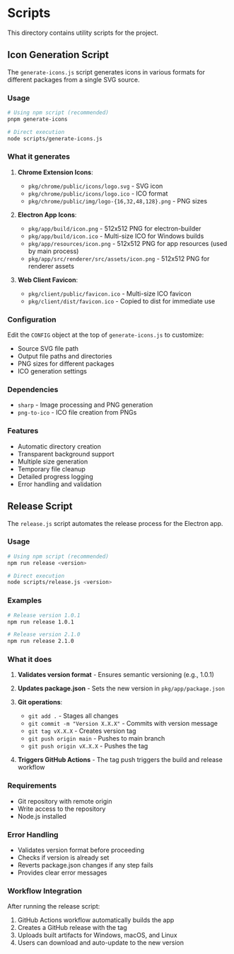 # Scripts

This directory contains utility scripts for the project.

## Icon Generation Script

The `generate-icons.js` script generates icons in various formats for different packages from a single SVG source.

### Usage

```bash
# Using npm script (recommended)
pnpm generate-icons

# Direct execution
node scripts/generate-icons.js
```

### What it generates

1. **Chrome Extension Icons**:
   - `pkg/chrome/public/icons/logo.svg` - SVG icon
   - `pkg/chrome/public/icons/logo.ico` - ICO format
   - `pkg/chrome/public/img/logo-{16,32,48,128}.png` - PNG sizes

2. **Electron App Icons**:
   - `pkg/app/build/icon.png` - 512x512 PNG for electron-builder
   - `pkg/app/build/icon.ico` - Multi-size ICO for Windows builds
   - `pkg/app/resources/icon.png` - 512x512 PNG for app resources (used by main process)
   - `pkg/app/src/renderer/src/assets/icon.png` - 512x512 PNG for renderer assets

3. **Web Client Favicon**:
   - `pkg/client/public/favicon.ico` - Multi-size ICO favicon
   - `pkg/client/dist/favicon.ico` - Copied to dist for immediate use

### Configuration

Edit the `CONFIG` object at the top of `generate-icons.js` to customize:
- Source SVG file path
- Output file paths and directories
- PNG sizes for different packages
- ICO generation settings

### Dependencies

- `sharp` - Image processing and PNG generation
- `png-to-ico` - ICO file creation from PNGs

### Features

- Automatic directory creation
- Transparent background support
- Multiple size generation
- Temporary file cleanup
- Detailed progress logging
- Error handling and validation

## Release Script

The `release.js` script automates the release process for the Electron app.

### Usage

```bash
# Using npm script (recommended)
npm run release <version>

# Direct execution
node scripts/release.js <version>
```

### Examples

```bash
# Release version 1.0.1
npm run release 1.0.1

# Release version 2.1.0
npm run release 2.1.0
```

### What it does

1. **Validates version format** - Ensures semantic versioning (e.g., 1.0.1)
2. **Updates package.json** - Sets the new version in `pkg/app/package.json`
3. **Git operations**:
   - `git add .` - Stages all changes
   - `git commit -m "Version X.X.X"` - Commits with version message
   - `git tag vX.X.X` - Creates version tag
   - `git push origin main` - Pushes to main branch
   - `git push origin vX.X.X` - Pushes the tag

4. **Triggers GitHub Actions** - The tag push triggers the build and release workflow

### Requirements

- Git repository with remote origin
- Write access to the repository
- Node.js installed

### Error Handling

- Validates version format before proceeding
- Checks if version is already set
- Reverts package.json changes if any step fails
- Provides clear error messages

### Workflow Integration

After running the release script:

1. GitHub Actions workflow automatically builds the app
2. Creates a GitHub release with the tag
3. Uploads built artifacts for Windows, macOS, and Linux
4. Users can download and auto-update to the new version
